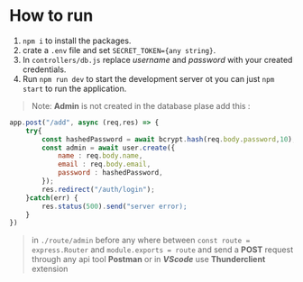 # How to run

1. `npm i` to install the packages.
2. crate a `.env` file and set `SECRET_TOKEN={any string}`. 
3. In `controllers/db.js` replace *username* and *password* with your created credentials.
4. Run `npm run dev` to start the development server ot you can just `npm start` to run the application.

> Note: __Admin__ is not created in the database plase add this :
```javascript
app.post("/add", async (req,res) => {
    try{
        const hashedPassword = await bcrypt.hash(req.body.password,10);
        const admin = await user.create({
            name : req.body.name,
            email : req.body.email,
            password : hashedPassword,
        });
        res.redirect("/auth/login");
    }catch(err) {
        res.status(500).send("server error);
    }
})
```
> in `./route/admin` before any where between `const route = express.Router` and  `module.exports = route` and send a __POST__ request through any api tool __Postman__ or in __*VScode*__ use __Thunderclient__ extension
